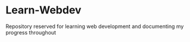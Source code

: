 # Learn-Webdev
Repository reserved for learning web development and documenting my progress throughout

